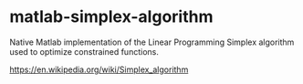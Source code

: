 # matlab-simplex-algorithm
Native Matlab implementation of the Linear Programming Simplex algorithm used to optimize constrained functions.


https://en.wikipedia.org/wiki/Simplex_algorithm
